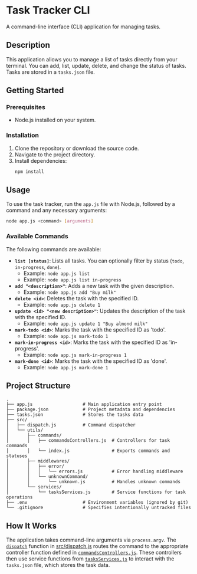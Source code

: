 # Task Tracker CLI

A command-line interface (CLI) application for managing tasks.

## Description

This application allows you to manage a list of tasks directly from your terminal. You can add, list, update, delete, and change the status of tasks. Tasks are stored in a `tasks.json` file.

## Getting Started

### Prerequisites

- Node.js installed on your system.

### Installation

1. Clone the repository or download the source code.
2. Navigate to the project directory.
3. Install dependencies:
   ```sh
   npm install
   ```

## Usage

To use the task tracker, run the `app.js` file with Node.js, followed by a command and any necessary arguments:

```sh
node app.js <command> [arguments]
```

### Available Commands

The following commands are available:

*   **`list [status]`**: Lists all tasks. You can optionally filter by status (`todo`, `in-progress`, `done`).
    *   Example: `node app.js list`
    *   Example: `node app.js list in-progress`
*   **`add "<description>"`**: Adds a new task with the given description.
    *   Example: `node app.js add "Buy milk"`
*   **`delete <id>`**: Deletes the task with the specified ID.
    *   Example: `node app.js delete 1`
*   **`update <id> "<new description>"`**: Updates the description of the task with the specified ID.
    *   Example: `node app.js update 1 "Buy almond milk"`
*   **`mark-todo <id>`**: Marks the task with the specified ID as 'todo'.
    *   Example: `node app.js mark-todo 1`
*   **`mark-in-progress <id>`**: Marks the task with the specified ID as 'in-progress'.
    *   Example: `node app.js mark-in-progress 1`
*   **`mark-done <id>`**: Marks the task with the specified ID as 'done'.
    *   Example: `node app.js mark-done 1`

## Project Structure

```
.
├── app.js                   # Main application entry point
├── package.json             # Project metadata and dependencies
├── tasks.json               # Stores the tasks data
├── src/
│   ├── dispatch.js          # Command dispatcher
│   └── utils/
│       ├── commands/
│       │   ├── commandsControllers.js  # Controllers for task commands
│       │   └── index.js                # Exports commands and statuses
│       ├── middlewares/
│       │   ├── error/
│       │   │   └── errors.js           # Error handling middleware
│       │   └── unknownCommand/
│       │       └── unknown.js          # Handles unknown commands
│       └── services/
│           └── tasksServices.js        # Service functions for task operations
├── .env                     # Environment variables (ignored by git)
└── .gitignore               # Specifies intentionally untracked files
```

## How It Works

The application takes command-line arguments via `process.argv`. The [`dispatch`](src/dispatch.js) function in [src/dispatch.js](src/dispatch.js) routes the command to the appropriate controller function defined in [`commandsControllers.js`](src/utils/commands/commandsControllers.js). These controllers then use service functions from [`tasksServices.js`](src/utils/services/tasksServices.js) to interact with the `tasks.json` file, which stores the task data.
